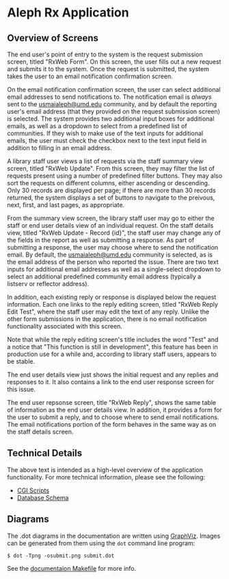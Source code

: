 Aleph Rx Application
====================

Overview of Screens
-------------------

The end user's point of entry to the system is the request submission screen,
titled "RxWeb Form". On this screen, the user fills out a new request and
submits it to the system. Once the request is submitted, the system takes the
user to an email notification confirmation screen.

On the email notification confirmation screen, the user can select additional
email addresses to send notifications to. The notification email is *always*
sent to the usmaialeph@umd.edu community, and by default the reporting user's
email address (that they provided on the request submission screen) is
selected.  The system provides two additional input boxes for additional emails,
as well as a dropdown to select from a predefined list of communities. If they
wish to make use of the text inputs for additional emails, the user must check
the checkbox next to the text input field in addition to filling in an email
address.

A library staff user views a list of requests via the staff summary view screen,
titled "RxWeb Update". From this screen, they may filter the list of requests
present using a number of predefined filter buttons. They may also sort the
requests on different columns, either ascending or descending. Only 30 records
are displayed per page; if there are more than 30 records returned, the system
displays a set of buttons to navigate to the preivous, next, first, and last
pages, as appropriate.

From the summary view screen, the library staff user may go to either the staff
or end user details view of an individual request. On the staff details view,
titled "RxWeb Update - Record {id}", the staff user may change any of the fields
in the report as well as submitting a response. As part of submitting a
response, the user may choose where to send the notification email. By default,
the usmaialeph@umd.edu community is selected, as is the email address of the
person who reported the issue. There are two text inputs for additional email
addresses as well as a single-select dropdown to select an additional predefined
community email address (typically a listserv or reflector address).

In addition, each existing reply or response is displayed below the request
information. Each one links to the reply editing screen, titled "RxWeb Reply
Edit Test", where the staff user may edit the text of any reply. Unlike the
other form submissions in the application, there is no email notification
functionality associated with this screen.

Note that while the reply editing screen's title includes the word "Test" and a
notice that "This function is still in development", this feature has been in
production use for a while and, according to library staff users, appears to be
stable.

The end user details view just shows the initial request and any replies and
responses to it. It also contains a link to the end user response screen for
this issue.

The end user repsonse screen, title "RxWeb Reply", shows the same table of
information as the end user details view. In addition, it provides a form for
the user to submit a reply, and to choose where to send email notifications. The
email notifications portion of the form behaves in the same way as on the staff
details screen.

Technical Details
-----------------

The above text is intended as a high-level overview of the application
functionality. For more technical information, please see the following:

- [CGI Scripts](scripts.md)
- [Database Schema](database.md)

Diagrams
--------

The .dot diagrams in the documentation are written using
[GraphViz](http://www.graphviz.org). Images can be generated from them using the
`dot` command line program:

    $ dot -Tpng -osubmit.png submit.dot

See the [documentaion Makefile](Makefile) for more info.
